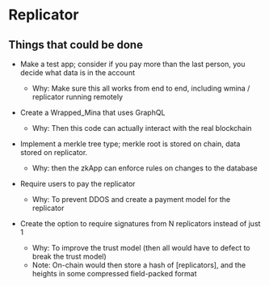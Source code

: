 # Replicator

## Things that could be done

* Make a test app; consider if you pay more than the last person, you decide what data is in the account
  * Why: Make sure this all works from end to end, including wmina / replicator running remotely

* Create a Wrapped_Mina that uses GraphQL
  * Why: Then this code can actually interact with the real blockchain

* Implement a merkle tree type; merkle root is stored on chain, data stored on replicator.
  * Why: then the zkApp can enforce rules on changes to the database

* Require users to pay the replicator
  * Why: To prevent DDOS and create a payment model for the replicator

* Create the option to require signatures from N replicators instead of just 1
  * Why: To improve the trust model (then all would have to defect to break the trust model)
  * Note: On-chain would then store a hash of [replicators], and the heights in some compressed field-packed format
